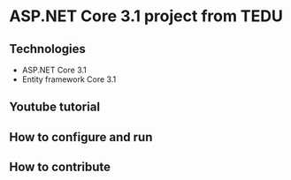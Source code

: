 # ASP.NET Core 3.1 project from TEDU
## Technologies
- ASP.NET Core 3.1
- Entity framework Core 3.1
## Youtube tutorial
## How to configure and run
## How to contribute
